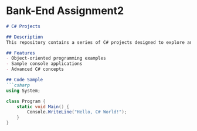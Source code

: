 # Bank-End Assignment2
```markdown
# C# Projects

## Description
This repository contains a series of C# projects designed to explore and solve common programming challenges.

## Features
- Object-oriented programming examples
- Sample console applications
- Advanced C# concepts

## Code Sample
```csharp
using System;

class Program {
    static void Main() {
        Console.WriteLine("Hello, C# World!");
    }
}
